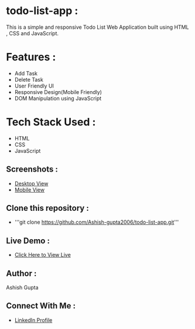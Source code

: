 # todo-list-app :
This is a simple and responsive  Todo List Web Application built using HTML , CSS and JavaScript. 

# Features :
- Add Task
- Delete Task
- User Friendly UI
- Responsive Design(Mobile Friendly)
- DOM Manipulation using JavaScript

# Tech Stack Used :
- HTML
- CSS
- JavaScript

## Screenshots :
- [Desktop View ](image/desktop-view.png)
- [Mobile View ](image/mobile-view.png)

## Clone this repository :
- '''git clone https://github.com/Ashish-gupta2006/todo-list-app.git'''

## Live Demo :
- [Click Here to View Live](https://ashish-gupta2006.github.io/todo-list-app/)

## Author :
Ashish Gupta

## Connect With Me :
- [LinkedIn Profile](https://www.linkedin.com/in/ashish-gupta2006)
